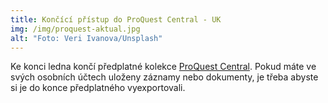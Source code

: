 ```yaml
---
title: Končící přístup do ProQuest Central - UK
img: /img/proquest-aktual.jpg
alt: "Foto: Veri Ivanova/Unsplash"
---
```


Ke konci ledna končí předplatné kolekce [ProQuest
Central](http://pez.cuni.cz/prehled/zdroj.php?lang=cs&id=378). Pokud máte ve
svých osobních účtech uloženy záznamy nebo dokumenty, je třeba abyste si je do konce
předplatného vyexportovali.
